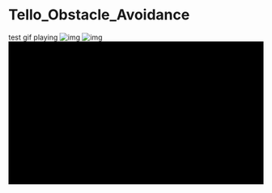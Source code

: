 # Tello_Obstacle_Avoidance
test gif playing
 ![img](https://github.com/Flanker-E/repository_photo-gif/blob/main/Tello_1.gif)
 ![img](https://github.com/Flanker-E/repository_photo-gif/blob/main/Tello_2.gif)
 ![img](https://github.com/Flanker-E/repository_photo-gif/blob/main/Tello_3.gif)
